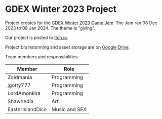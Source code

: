 # GDEX Winter 2023 Project

Project creates for the [GDEX Winter 2023 Game Jam][gdex]. The Jam ran 08 Dec 2023 to 08 Jan 2024.
The theme is "giving".

Our project is posted to [Itch.io][itch].

Project brainstorming and asset storage are on [Google Drive][drive].

[gdex]: https://www.thegdex.com/gamejam
[itch]: https://zoidmania.itch.io/winter-gdex-2023
[drive]: https://drive.google.com/drive/folders/1_vYqE5lANCQOMpH3VYHCQLlzXFNhHwyi?usp=drive_link

Team members and responsibilities:

| **Member**       | **Role**      |
|------------------|---------------|
| Zoidmania        | Programming   |
| jgotty777        | Programming   |
| LordAmonkira     | Programming   |
| Shawnedia        | Art           |
| EasterIslandDice | Music and SFX |

